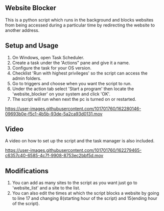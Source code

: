 ## Website Blocker 

This is a python script which runs in the background and blocks websites from being accessed during a particular time by redirecting the website to another address.


## Setup and Usage
1. On Windows, open Task Scheduler.
2. Create a task under the 'Actions" pane and give it a name.
3. Configure the task for your OS version.
4. Checklist 'Run with highest privileges' so the script can access the admin folders.
5. Go to triggers and choose when you want the script to run.
6. Under the action tab select 'Start a program' then locate the 'website_blocker' on your system and click 'OK'.
7. The script will run when next the pc is turned on or restarted.



https://user-images.githubusercontent.com/101701760/162280146-09693b0e-f5c1-4b5b-93de-5a2ca93d0131.mov



## Video
A video on how to set up the script and the task manager is also included.


https://user-images.githubusercontent.com/101701760/162279465-c6357c40-6585-4c7f-9908-8753ec2bbf5d.mov



## Modifications
1. You can add as many sites to the script as you want just go to 'website_list' and a site to the list.
2. You can also edit the times at which the script blocks a website by going to line 17 and changing 8(starting hour of the script) and 15(ending hour of the script). 







